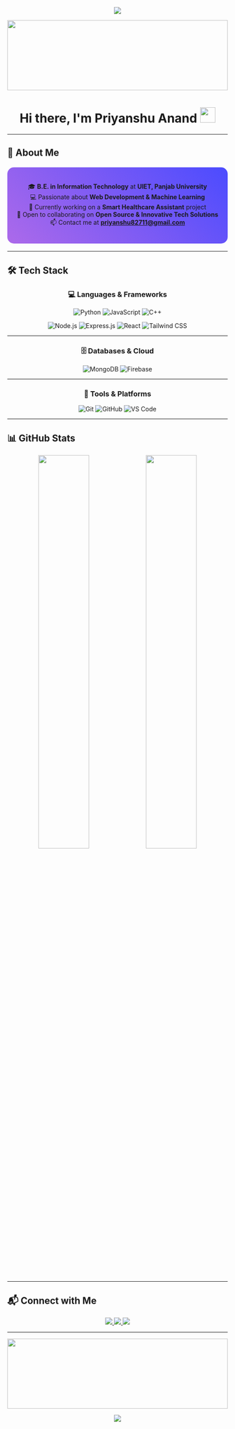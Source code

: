 <!-- 🚀 Fully Centered Animated Fire Header -->
<p align="center" style="width:100%;">
  <img src="https://readme-typing-svg.herokuapp.com?font=Orbitron&size=30&duration=4000&color=FFA500&center=true&vCenter=true&multiline=true&height=80&lines=🔥+Welcome+to+My+GitHub!+🔥;Exploring+Code+One+Line+at+a+Time!+🚀" />
</p>

<p align="center">
  <img src="https://media.giphy.com/media/xT0xeJpnrWC4XWblEk/giphy.gif" width="100%" height="160px">
</p>

<!-- ✨ Name with Waving Hand -->
<h1 align="center">
  Hi there, I'm <strong>Priyanshu Anand</strong>  
  <img src="https://raw.githubusercontent.com/MartinHeinz/MartinHeinz/master/wave.gif" width="35px" />
</h1>

---

## 🚀 About Me  
<div align="center">
  <img src="https://media.giphy.com/media/h8nXhJ9TfRuwzZYg5E/giphy.gif" width="100%" height="3px">
</div>

<div align="center" style="background: linear-gradient(45deg, rgba(138,43,226,0.7), rgba(0,0,255,0.7)); padding: 20px; border-radius: 15px;">
  
🎓 **B.E. in Information Technology** at **UIET, Panjab University**  
💻 Passionate about **Web Development & Machine Learning**  
🔭 Currently working on a **Smart Healthcare Assistant** project  
👯 Open to collaborating on **Open Source & Innovative Tech Solutions**  
📫 Contact me at **priyanshu82711@gmail.com**  

</div>

<div align="center">
  <img src="https://media.giphy.com/media/h8nXhJ9TfRuwzZYg5E/giphy.gif" width="100%" height="3px">
</div>

---

## 🛠️ Tech Stack  

<div align="center">
  
### 💻 Languages & Frameworks  
![Python](https://img.shields.io/badge/Python-FFD43B?style=for-the-badge&logo=python&logoColor=black)
![JavaScript](https://img.shields.io/badge/JavaScript-F7DF1E?style=for-the-badge&logo=javascript&logoColor=black)
![C++](https://img.shields.io/badge/C++-00599C?style=for-the-badge&logo=c%2B%2B&logoColor=white)

![Node.js](https://img.shields.io/badge/Node.js-339933?style=for-the-badge&logo=node.js&logoColor=white)
![Express.js](https://img.shields.io/badge/Express.js-404D59?style=for-the-badge&logo=express&logoColor=white)
![React](https://img.shields.io/badge/React-61DAFB?style=for-the-badge&logo=react&logoColor=black)
![Tailwind CSS](https://img.shields.io/badge/Tailwind_CSS-38B2AC?style=for-the-badge&logo=tailwind-css&logoColor=white)

---

### 🗄️ Databases & Cloud  
![MongoDB](https://img.shields.io/badge/MongoDB-4DB33D?style=for-the-badge&logo=mongodb&logoColor=white)
![Firebase](https://img.shields.io/badge/Firebase-FFCA28?style=for-the-badge&logo=firebase&logoColor=black)

---

### 🔧 Tools & Platforms  
![Git](https://img.shields.io/badge/Git-F05032?style=for-the-badge&logo=git&logoColor=white)
![GitHub](https://img.shields.io/badge/GitHub-181717?style=for-the-badge&logo=github&logoColor=white)
![VS Code](https://img.shields.io/badge/VS%20Code-007ACC?style=for-the-badge&logo=visual-studio-code&logoColor=white)

</div>

---

## 📊 GitHub Stats  

<p align="center">
  <img width="48%" src="https://github-readme-stats.vercel.app/api?username=priyans11&show_icons=true&theme=radical" />
  <img width="48%" src="https://github-readme-streak-stats.herokuapp.com/?user=priyans11&theme=radical" />
</p>

---

## 📬 Connect with Me  

<p align="center">
  <a href="https://www.linkedin.com/in/conquest-X1">
    <img src="https://img.shields.io/badge/LinkedIn-0077B5?style=for-the-badge&logo=linkedin&logoColor=white">
  </a>
  <a href="https://x.com/Priyans_exe">
    <img src="https://img.shields.io/badge/Twitter-1DA1F2?style=for-the-badge&logo=twitter&logoColor=white">
  </a>
  <a href="#">
    <img src="https://img.shields.io/badge/Portfolio-FF7139?style=for-the-badge&logo=google-chrome&logoColor=white">
  </a>
</p>

---

<!-- 🚀 Fully Centered Animated Fire Footer -->
<p align="center" style="width:100%;">
  <img src="https://media.giphy.com/media/xT0xeJpnrWC4XWblEk/giphy.gif" width="100%" height="160px">
</p>

<p align="center">
  <img src="https://readme-typing-svg.herokuapp.com?font=Orbitron&size=25&duration=4000&color=FFA500&center=true&vCenter=true&multiline=true&height=50&lines=🔥+Thanks+for+visiting!+🔥;Keep+Coding,+Keep+Building!+🚀" />
</p>
